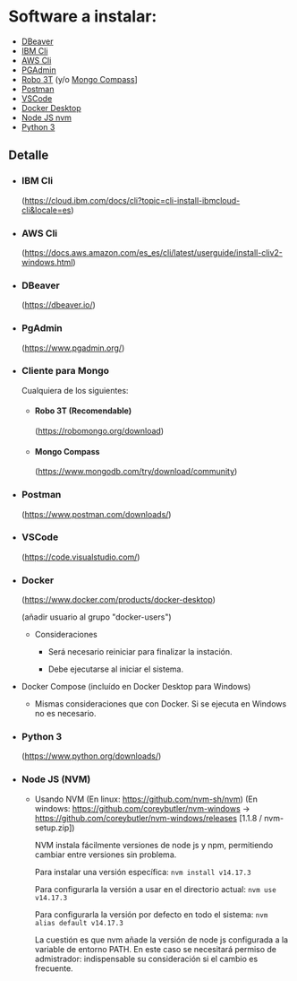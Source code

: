 # Software a instalar:

- [DBeaver](#dbeaver)
- [IBM Cli](#ibm-cli)
- [AWS Cli](#aws-cli)
- [PGAdmin](#pgadmin)
- [Robo 3T](#robo-3t-recomendable) (y/o [Mongo Compass](#mongo-compass)]
- [Postman](#postman)
- [VSCode](#vscode)
- [Docker Desktop](#docker)
- [Node JS nvm](#node-js)
- [Python 3](#python-3)

## Detalle

- ### IBM Cli

  (https://cloud.ibm.com/docs/cli?topic=cli-install-ibmcloud-cli&locale=es)
  
- ### AWS Cli

  (https://docs.aws.amazon.com/es_es/cli/latest/userguide/install-cliv2-windows.html)

- ### DBeaver

  (https://dbeaver.io/)

- ### PgAdmin

  (https://www.pgadmin.org/)
  
- ### Cliente para Mongo

  Cualquiera de los siguientes:

  - #### Robo 3T (Recomendable)
    (https://robomongo.org/download)
  - #### Mongo Compass
    (https://www.mongodb.com/try/download/community)

- ### Postman

  (https://www.postman.com/downloads/)

- ### VSCode

  (https://code.visualstudio.com/)

- ### Docker

  (https://www.docker.com/products/docker-desktop)

  (añadir usuario al grupo "docker-users")

  - Consideraciones

    - Será necesario reiniciar para finalizar la instación.

    - Debe ejecutarse al iniciar el sistema.

- Docker Compose (incluído en Docker Desktop para Windows)

  - Mismas consideraciones que con Docker. Si se ejecuta en Windows no es necesario.

- ### Python 3

  (https://www.python.org/downloads/)

- ### Node JS (NVM)

  - Usando NVM
    (En linux: https://github.com/nvm-sh/nvm)
    (En windows: https://github.com/coreybutler/nvm-windows -> https://github.com/coreybutler/nvm-windows/releases [1.1.8 / nvm-setup.zip])

    NVM instala fácilmente versiones de node js y npm, permitiendo cambiar entre versiones sin problema.

    Para instalar una versión específica:
    `nvm install v14.17.3`

    Para configurarla la versión a usar en el directorio actual:
    `nvm use v14.17.3`

    Para configurarla la versión por defecto en todo el sistema:
    `nvm alias default v14.17.3`

    La cuestión es que nvm añade la versión de node js configurada a la variable de entorno PATH. En este caso se necesitará permiso de admistrador: indispensable su consideración si el cambio es frecuente.
